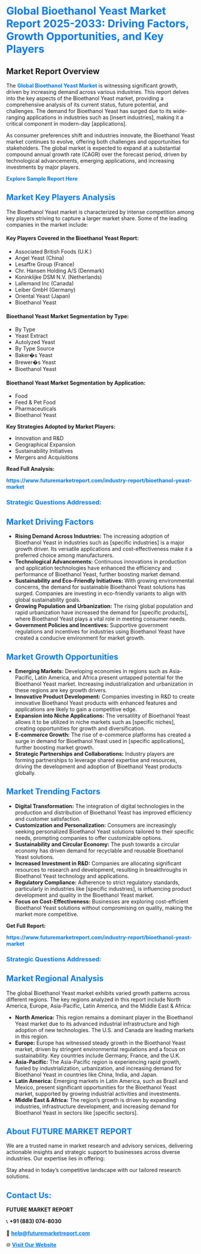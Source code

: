 <h1 style="color: #007BFF;">Global Bioethanol Yeast Market Report 2025-2033: Driving Factors, Growth Opportunities, and Key Players</h1>

<section id="overview">
<h2>Market Report Overview</h2>
<p>The <a href="https://www.futuremarketreport.com/industry-report/bioethanol-yeast-market" style="color: #007BFF; text-decoration: none;"><strong>Global Bioethanol Yeast Market</strong></a> is witnessing significant growth, driven by increasing demand across various industries. This report delves into the key aspects of the Bioethanol Yeast market, providing a comprehensive analysis of its current status, future potential, and challenges. The demand for Bioethanol Yeast has surged due to its wide-ranging applications in industries such as [insert industries], making it a critical component in modern-day [applications].</p>
<p>As consumer preferences shift and industries innovate, the Bioethanol Yeast market continues to evolve, offering both challenges and opportunities for stakeholders. The global market is expected to expand at a substantial compound annual growth rate (CAGR) over the forecast period, driven by technological advancements, emerging applications, and increasing investments by major players.</p>
</section>

<section id="overview">
<p><a href="https://www.futuremarketreport.com/request-sample/reportId=97251" style="color: #007BFF; text-decoration: none;"><strong>Explore Sample Report Here</strong></a></p>
</section>

<section id="key-players">
<h2 style="color: #007BFF;">Market Key Players Analysis</h2>
<p>The Bioethanol Yeast market is characterized by intense competition among key players striving to capture a larger market share. Some of the leading companies in the market include:</p>
<h4>Key Players Covered in the Bioethanol Yeast Report:</h4>
<ul><li>Associated British Foods (U.K.)</li><li>Angel Yeast (China)</li><li>Lesaffre Group (France)</li><li>Chr. Hansen Holding A/S (Denmark)</li><li>Koninklijke DSM N.V. (Netherlands)</li><li>Lallemand Inc (Canada)</li><li>Leiber GmbH (Germany)</li><li>Oriental Yeast (Japan)</li><li>Bioethanol Yeast</li></ul>
<h4>Bioethanol Yeast Market Segmentation by Type:</h4>
<ul><li>By Type</li><li>Yeast Extract</li><li>Autolyzed Yeast</li><li>By Type Source</li><li>Baker�s Yeast</li><li>Brewer�s Yeast</li><li>Bioethanol Yeast</li></ul>

<h4>Bioethanol Yeast Market Segmentation by Application:</h4>
<ul><li>Food</li><li>Feed &amp; Pet Food</li><li>Pharmaceuticals</li><li>Bioethanol Yeast</li></ul>
<p><strong>Key Strategies Adopted by Market Players:</strong></p>
<ul>
<li>Innovation and R&D</li>
<li>Geographical Expansion</li>
<li>Sustainability Initiatives</li>
<li>Mergers and Acquisitions</li>
</ul>
</section>

<section>
<p><strong>Read Full Analysis: </strong></p><a href="https://www.futuremarketreport.com/industry-report/bioethanol-yeast-market" style="color: #007BFF; text-decoration: none;"><strong>https://www.futuremarketreport.com/industry-report/bioethanol-yeast-market</strong></a>
<h3 style="color: #007BFF;">Strategic Questions Addressed:</h3>
</section>

<section id="driving-factors">
<h2 style="color: #007BFF;">Market Driving Factors</h2>
<ul>
<li><strong>Rising Demand Across Industries:</strong> The increasing adoption of Bioethanol Yeast in industries such as [specific industries] is a major growth driver. Its versatile applications and cost-effectiveness make it a preferred choice among manufacturers.</li>
<li><strong>Technological Advancements:</strong> Continuous innovations in production and application technologies have enhanced the efficiency and performance of Bioethanol Yeast, further boosting market demand.</li>
<li><strong>Sustainability and Eco-Friendly Initiatives:</strong> With growing environmental concerns, the demand for sustainable Bioethanol Yeast solutions has surged. Companies are investing in eco-friendly variants to align with global sustainability goals.</li>
<li><strong>Growing Population and Urbanization:</strong> The rising global population and rapid urbanization have increased the demand for [specific products], where Bioethanol Yeast plays a vital role in meeting consumer needs.</li>
<li><strong>Government Policies and Incentives:</strong> Supportive government regulations and incentives for industries using Bioethanol Yeast have created a conducive environment for market growth.</li>
</ul>
</section>

<section id="growth-opportunities">
<h2 style="color: #007BFF;">Market Growth Opportunities</h2>
<ul>
<li><strong>Emerging Markets:</strong> Developing economies in regions such as Asia-Pacific, Latin America, and Africa present untapped potential for the Bioethanol Yeast market. Increasing industrialization and urbanization in these regions are key growth drivers.</li>
<li><strong>Innovative Product Development:</strong> Companies investing in R&D to create innovative Bioethanol Yeast products with enhanced features and applications are likely to gain a competitive edge.</li>
<li><strong>Expansion into Niche Applications:</strong> The versatility of Bioethanol Yeast allows it to be utilized in niche markets such as [specific niches], creating opportunities for growth and diversification.</li>
<li><strong>E-commerce Growth:</strong> The rise of e-commerce platforms has created a surge in demand for Bioethanol Yeast used in [specific applications], further boosting market growth.</li>
<li><strong>Strategic Partnerships and Collaborations:</strong> Industry players are forming partnerships to leverage shared expertise and resources, driving the development and adoption of Bioethanol Yeast products globally.</li>
</ul>
</section>

<section id="trending-factors">
<h2 style="color: #007BFF;">Market Trending Factors</h2>
<ul>
<li><strong>Digital Transformation:</strong> The integration of digital technologies in the production and distribution of Bioethanol Yeast has improved efficiency and customer satisfaction.</li>
<li><strong>Customization and Personalization:</strong> Consumers are increasingly seeking personalized Bioethanol Yeast solutions tailored to their specific needs, prompting companies to offer customizable options.</li>
<li><strong>Sustainability and Circular Economy:</strong> The push towards a circular economy has driven demand for recyclable and reusable Bioethanol Yeast solutions.</li>
<li><strong>Increased Investment in R&D:</strong> Companies are allocating significant resources to research and development, resulting in breakthroughs in Bioethanol Yeast technology and applications.</li>
<li><strong>Regulatory Compliance:</strong> Adherence to strict regulatory standards, particularly in industries like [specific industries], is influencing product development and quality in the Bioethanol Yeast market.</li>
<li><strong>Focus on Cost-Effectiveness:</strong> Businesses are exploring cost-efficient Bioethanol Yeast solutions without compromising on quality, making the market more competitive.</li>
</ul>
</section>

<section>
<p><strong>Get Full Report: </strong></p><a href="https://www.futuremarketreport.com/industry-report/bioethanol-yeast-market" style="color: #007BFF; text-decoration: none;"><strong>https://www.futuremarketreport.com/industry-report/bioethanol-yeast-market</strong></a>
<h3 style="color: #007BFF;">Strategic Questions Addressed:</h3>
</section>


<section id="regional-analysis">
<h2 style="color: #007BFF;">Market Regional Analysis</h2>
<p>The global Bioethanol Yeast market exhibits varied growth patterns across different regions. The key regions analyzed in this report include North America, Europe, Asia-Pacific, Latin America, and the Middle East & Africa:</p>
<ul>
<li><strong>North America:</strong> This region remains a dominant player in the Bioethanol Yeast market due to its advanced industrial infrastructure and high adoption of new technologies. The U.S. and Canada are leading markets in this region.</li>
<li><strong>Europe:</strong> Europe has witnessed steady growth in the Bioethanol Yeast market, driven by stringent environmental regulations and a focus on sustainability. Key countries include Germany, France, and the U.K.</li>
<li><strong>Asia-Pacific:</strong> The Asia-Pacific region is experiencing rapid growth, fueled by industrialization, urbanization, and increasing demand for Bioethanol Yeast in countries like China, India, and Japan.</li>
<li><strong>Latin America:</strong> Emerging markets in Latin America, such as Brazil and Mexico, present significant opportunities for the Bioethanol Yeast market, supported by growing industrial activities and investments.</li>
<li><strong>Middle East & Africa:</strong> The region’s growth is driven by expanding industries, infrastructure development, and increasing demand for Bioethanol Yeast in sectors like [specific sectors].</li>
</ul>
</section>

<footer>
<h2 style="color: #007BFF;">About FUTURE MARKET REPORT</h2>
<p>We are a trusted name in market research and advisory services, delivering actionable insights and strategic support to businesses across diverse industries. Our expertise lies in offering:</p>

<p>Stay ahead in today’s competitive landscape with our tailored research solutions.</p>

<h2 style="color: #007BFF;">Contact Us:</h2>
<p><strong>FUTURE MARKET REPORT</strong></p>
<p>📞 <strong>+91 (883) 074-8030</strong></p>
<p>📧 <strong><a href="mailto:help@futuremarketreport.com" style="color: #007BFF;">help@futuremarketreport.com</a></strong></p>
<p>🌐 <strong><a href="https://www.futuremarketreport.com/" style="color: #007BFF;">Visit Our Website</a></strong></p>
</footer>